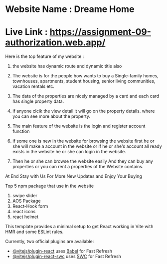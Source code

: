 # Website Name : Dreame Home
# Live Link : https://assignment-09-authorization.web.app/

Here is the top feature of my website :

1) the website has dynamic route and dynamic title also 

2) The website is for the people how wants to buy a Single-family homes, townhouses, apartments, student
housing, senior living communities, vacation rentals etc.<br />

3) The data of the properties are nicely managed by a card and each card has single property data.<br />

4) if anyone clcik the view detail it will go on the property details. where you can see more about the property. <br />

5) The main feature of the website is the login and register account function

6) if some one is new in the website for browsing the website first he or she will make a account in the website or if he or she's account all ready exists in the website he or she can login in the website.

7) Then he or she can browse the website easily And they can buy any properties or you can rent a properties of the Website contains.

At End Stay with Us For More New Updates and Enjoy Your Buying

Top 5 npm package that use in the website <br />
1) swipe slider
2) AOS Package <br/>
3) React-Hook form <br />
4) react icons <br />
5) react helmet <br />



This template provides a minimal setup to get React working in Vite with HMR and some ESLint rules.

Currently, two official plugins are available:

- [@vitejs/plugin-react](https://github.com/vitejs/vite-plugin-react/blob/main/packages/plugin-react/README.md) uses [Babel](https://babeljs.io/) for Fast Refresh
- [@vitejs/plugin-react-swc](https://github.com/vitejs/vite-plugin-react-swc) uses [SWC](https://swc.rs/) for Fast Refresh

